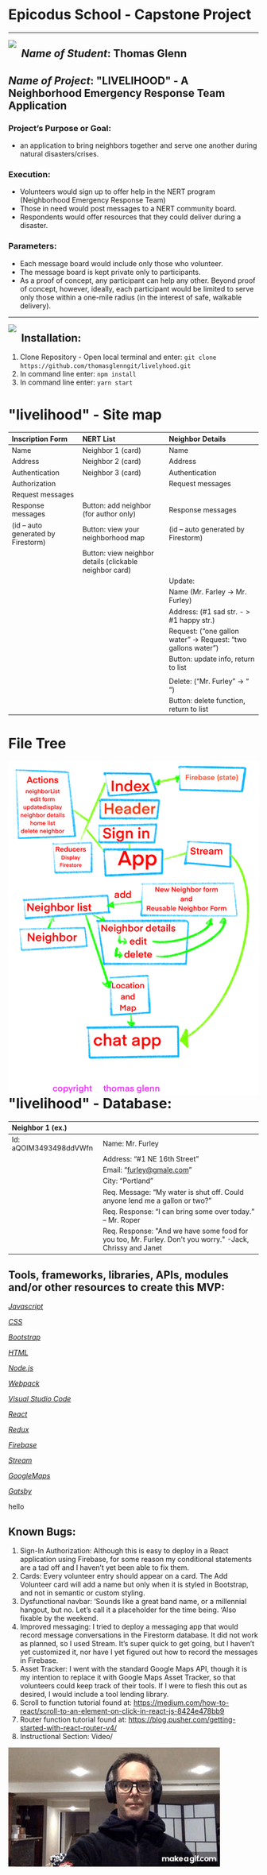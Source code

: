 # **Epicodus** School - Capstone Project
<hr>

<img src="src/images/livelihood.png"   style="float: left; margin-right: 10px;" />  

## _Name of Student_: Thomas Glenn


## _Name of Project_: "LIVELIHOOD" - A Neighborhood Emergency Response Team Application

### Project’s Purpose or Goal: 
* an application to bring neighbors together and serve one another during natural disasters/crises. 

### Execution:
* Volunteers would sign up to offer help in the NERT program (Neighborhood Emergency Response Team) 
* Those in need would post messages to a NERT community board.
* Respondents would offer resources that they could deliver during a disaster. 

### Parameters:
* Each message board would include only those who volunteer.
* The message board is kept private only to participants.
* As a proof of concept, any participant can help any other. Beyond proof of concept, however, ideally, each participant would be limited to serve only those within a one-mile radius (in the interest of safe, walkable delivery).
<hr>

<img src="src/images/SaveMrFurley.gif"   style="float: left; margin-right: 10px;"/>  

## Installation:
1. Clone Repository - Open local terminal and enter: `git clone https://github.com/thomasglenngit/livelyhood.git`
2. In command line enter: `npm install`
3. In command line enter: `yarn start`

# "livelihood" - Site map

| Inscription Form |	NERT List	| Neighbor Details |
|:------ |:-------- |:----------- |
| Name	| Neighbor 1 (card)	| Name |
| Address	| Neighbor 2 (card)	| Address |
| Authentication	| Neighbor 3 (card)	| Authentication
| Authorization	| |	Request messages |
| Request messages		| |
| Response messages	| Button: add neighbor (for author only) |	Response messages |
| (id – auto generated by Firestorm) |	Button: view your neighborhood map	| (id – auto generated by Firestorm) |
| |	Button: view neighbor details (clickable neighbor card)	| |
|	| |	Update: |
|	| |		Name (Mr. Farley ->	Mr. Furley) |
|	| |		Address: (#1 sad str. - >	#1 happy str.) |
|	| |		Request: (“one gallon water” ->	Request: “two gallons water”) |
|	| |		Button: update info, return to list |
|	| | |
|	| |		Delete: (“Mr. Furley” -> “ “) |
|	| |		Button: delete function, return to list |
		
# File Tree

<img src="src/images/FileTree.png" style="float: left; margin-right: 10px;" />

# "livelihood" - Database:
| Neighbor 1 (ex.) | | 
|:------ |:-------- |
| Id: aQOIM3493498ddVWfn	| Name: 	Mr. Furley | 
| | 	Address:	“#1 NE 16th Street” |
| | 	Email:	“furley@gmale.com” |
| | 	City:	“Portland” |
| | Req. Message:	“My water is shut off. Could anyone lend me a gallon or two?” | 
| | Req. Response:	“I can bring some over today.” – Mr. Roper | 
| | Req. Response: "And we have some food for you too, Mr. Furley. Don't you worry." -Jack, Chrissy and Janet


## Tools, frameworks, libraries, APIs, modules and/or other resources to create this MVP:

_[Javascript](https://developer.mozilla.org/en-US/docs/Web/JavaScript)_

_[CSS](https://en.wikipedia.org/wiki/Cascading_Style_Sheets)_

_[Bootstrap](https://getbootstrap.com/)_

_[HTML](https://developer.mozilla.org/en-US/docs/Web/HTML)_

_[Node.js](https://nodejs.org/en/)_

_[Webpack](https://webpack.js.org/)_

_[Visual Studio Code](https://code.visualstudio.com/)_

_[React](https://reactjs.org/)_

_[Redux](https://redux.js.org/)_

_[Firebase](https://firebase.google.com/)_

_[Stream](https://getstream.io/chat/react-chat/tutorial/)_

_[GoogleMaps](https://cloud.google.com/maps-platform/asset-tracking)_

_[Gatsby](https://www.gatsbyjs.com/)_

hello


## Known Bugs:
1.	Sign-In Authorization: Although this is easy to deploy in a React application using Firebase, for some reason my conditional statements are a tad off and I haven’t yet been able to fix them. 
2.	Cards: Every volunteer entry should appear on a card. The Add Volunteer card will add a name but only when it is styled in Bootstrap, and not in semantic or custom styling. 
3.	Dysfunctional navbar: ‘Sounds like a great band name, or a millennial hangout, but no. Let’s call it a placeholder for the time being. ‘Also fixable by the weekend.
4.	Improved messaging: I tried to deploy a messaging app that would record message conversations in the Firestorm database. It did not work as planned, so I used Stream. It’s super quick to get going, but I haven’t yet customized it, nor have I yet figured out how to record the messages in Firebase.
5.	Asset Tracker: I went with the standard Google Maps API, though it is my intention to replace it with Google Maps Asset Tracker, so that volunteers could keep track of their tools. If I were to flesh this out as desired, I would include a tool lending library.
6. Scroll to function tutorial found at:
 https://medium.com/how-to-react/scroll-to-an-element-on-click-in-react-js-8424e478bb9
7. Router function tutorial found at: 
https://blog.pusher.com/getting-started-with-react-router-v4/
8. Instructional Section: Video/


<img src="src/images/Good_Vibes.gif" style="float: left; margin-right: 10px;" />